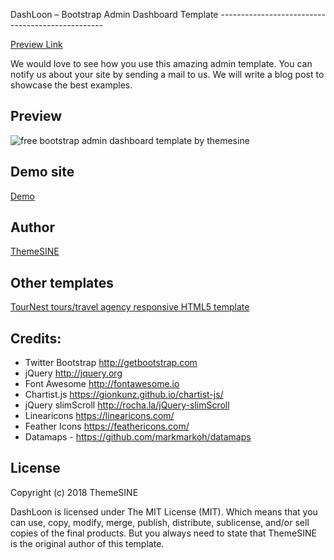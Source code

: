 DashLoon – Bootstrap Admin Dashboard Template
-------------------------------------------------<br>

<a href="https://www.themesine.com/downloads/dashloon-bootstrap-admin-dashboard/" target="_blank">Preview Link</a>

We would love to see how you use this amazing admin template. You can notify us about your site by sending a mail to us. We will write a blog post to showcase the best examples.

Preview
--------
![free bootstrap admin dashboard template by themesine](https://cdn.dribbble.com/users/1130556/screenshots/4246802/shot.png)

Demo site
---------
<a href="http://demo.themesine.com/dashloon/" rel="nofollow" target="_blank">Demo</a> 

Author
-------
<a href="https://www.themesine.com" target="_blank">ThemeSINE</a>

Other templates
---------------
<a href="https://www.themesine.com/downloads/tournest-tours-travel-agency-html5-template/" target="_blank">TourNest tours/travel agency responsive HTML5 template</a>

Credits:
-----------------------
- Twitter Bootstrap http://getbootstrap.com
- jQuery http://jquery.org
- Font Awesome http://fontawesome.io
- Chartist.js https://gionkunz.github.io/chartist-js/
- jQuery slimScroll http://rocha.la/jQuery-slimScroll
- Linearicons https://linearicons.com/
- Feather Icons https://feathericons.com/
- Datamaps - https://github.com/markmarkoh/datamaps

License
--------
Copyright (c) 2018 ThemeSINE

DashLoon is licensed under The MIT License (MIT). Which means that you can use, copy, modify, merge, publish, distribute, sublicense, and/or sell copies of the final products. But you always need to state that ThemeSINE is the original author of this template.

